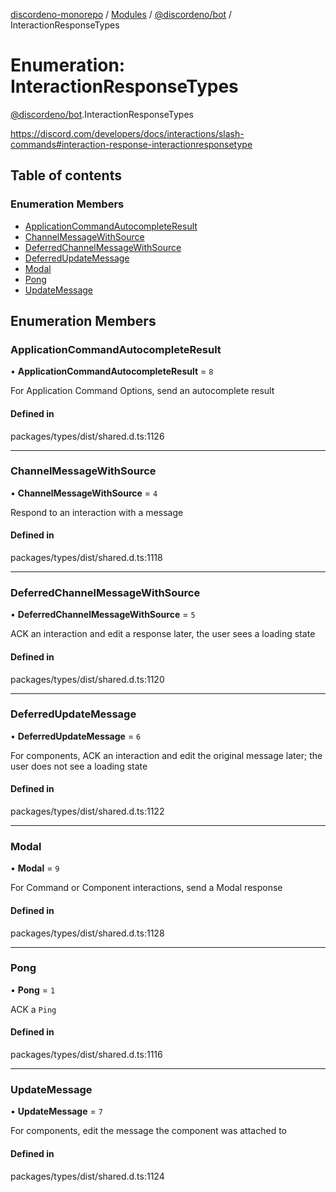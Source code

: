 [discordeno-monorepo](../README.md) / [Modules](../modules.md) / [@discordeno/bot](../modules/discordeno_bot.md) / InteractionResponseTypes

# Enumeration: InteractionResponseTypes

[@discordeno/bot](../modules/discordeno_bot.md).InteractionResponseTypes

https://discord.com/developers/docs/interactions/slash-commands#interaction-response-interactionresponsetype

## Table of contents

### Enumeration Members

- [ApplicationCommandAutocompleteResult](discordeno_bot.InteractionResponseTypes.md#applicationcommandautocompleteresult)
- [ChannelMessageWithSource](discordeno_bot.InteractionResponseTypes.md#channelmessagewithsource)
- [DeferredChannelMessageWithSource](discordeno_bot.InteractionResponseTypes.md#deferredchannelmessagewithsource)
- [DeferredUpdateMessage](discordeno_bot.InteractionResponseTypes.md#deferredupdatemessage)
- [Modal](discordeno_bot.InteractionResponseTypes.md#modal)
- [Pong](discordeno_bot.InteractionResponseTypes.md#pong)
- [UpdateMessage](discordeno_bot.InteractionResponseTypes.md#updatemessage)

## Enumeration Members

### ApplicationCommandAutocompleteResult

• **ApplicationCommandAutocompleteResult** = `8`

For Application Command Options, send an autocomplete result

#### Defined in

packages/types/dist/shared.d.ts:1126

---

### ChannelMessageWithSource

• **ChannelMessageWithSource** = `4`

Respond to an interaction with a message

#### Defined in

packages/types/dist/shared.d.ts:1118

---

### DeferredChannelMessageWithSource

• **DeferredChannelMessageWithSource** = `5`

ACK an interaction and edit a response later, the user sees a loading state

#### Defined in

packages/types/dist/shared.d.ts:1120

---

### DeferredUpdateMessage

• **DeferredUpdateMessage** = `6`

For components, ACK an interaction and edit the original message later; the user does not see a loading state

#### Defined in

packages/types/dist/shared.d.ts:1122

---

### Modal

• **Modal** = `9`

For Command or Component interactions, send a Modal response

#### Defined in

packages/types/dist/shared.d.ts:1128

---

### Pong

• **Pong** = `1`

ACK a `Ping`

#### Defined in

packages/types/dist/shared.d.ts:1116

---

### UpdateMessage

• **UpdateMessage** = `7`

For components, edit the message the component was attached to

#### Defined in

packages/types/dist/shared.d.ts:1124
